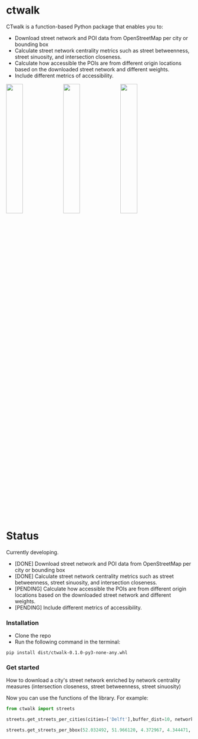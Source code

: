 # ctwalk
CTwalk is a function-based Python package that enables  you to:
* Download street network and POI data from OpenStreetMap per city or bounding box
* Calculate  street network centrality metrics such as street betweenness, street sinuosity, and intersection closeness.
* Calculate how accessible the POIs are from different origin locations based on the downloaded street network and different weights.
* Include different metrics of accessibility.

<p float="left">
    <img src="https://github.com/MiliasV/ctwalk/blob/main/img/amsterdam_sin.png" width="30%">
    <img src="https://github.com/MiliasV/ctwalk/blob/main/img/barc_clos.png" width="30%">
    <img src="https://github.com/MiliasV/ctwalk/blob/main/img/helsinki_betw.png" width="30%">
</p>

# Status
Currently developing.

* [DONE] Download street network and POI data from OpenStreetMap per city or bounding box                                                    
* [DONE] Calculate  street network centrality metrics such as street betweenness, street sinuosity, and intersection closeness.             
* [PENDING] Calculate how accessible the POIs are from different origin locations based on the downloaded street network and different weights.
* [PENDING] Include different metrics of accessibility.



### Installation

* Clone the repo
* Run the following command in the terminal:

```
pip install dist/ctwalk-0.1.0-py3-none-any.whl
```

### Get started
How to download a city's street network enriched by network centrality measures (intersection closeness, street betweenness, street sinuosity)



Now you can use the functions of the library.
For example:

```Python
from ctwalk import streets

streets.get_streets_per_cities(cities=['Delft'],buffer_dist=10, network_type='drive', intersection_clos=False,  street_betw=False, street_sin=False)

streets.get_streets_per_bbox(52.032492, 51.966120, 4.372967, 4.344471, network_type='drive', output_folder='.',intersection_clos=False, street_betw=True, street_sin=False, retain_all=True)
```

